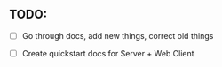 ## TODO:

- [ ] Go through docs, add new things, correct old things

- [ ] Create quickstart docs for Server + Web Client